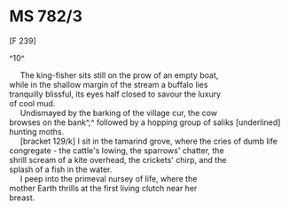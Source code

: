 # MS 782/3

[F 239]

^10^

&nbsp;&nbsp;&nbsp;&nbsp;&nbsp;The king-fisher sits still on the prow of an empty boat, \
while in the shallow margin of the stream a buffalo lies \
tranquilly blissful, its eyes half closed to savour the luxury \
of cool mud. \
&nbsp;&nbsp;&nbsp;&nbsp;&nbsp;Undismayed by the barking of the village cur, the cow \
browses on the bank^,^ followed by a hopping group of saliks [underlined] \
hunting moths. \
&nbsp;&nbsp;&nbsp;&nbsp;&nbsp;[bracket 129/k] I sit in the tamarind grove, where the cries of dumb life \
congregate - the cattle's lowing, the sparrows' chatter, the \
shrill scream of a kite overhead, the crickets' chirp, and the \
splash of a fish in the water. \
&nbsp;&nbsp;&nbsp;&nbsp;&nbsp;I peep into the primeval nursey of life, where the \
mother Earth thrills at the first living clutch near her \
breast. 
